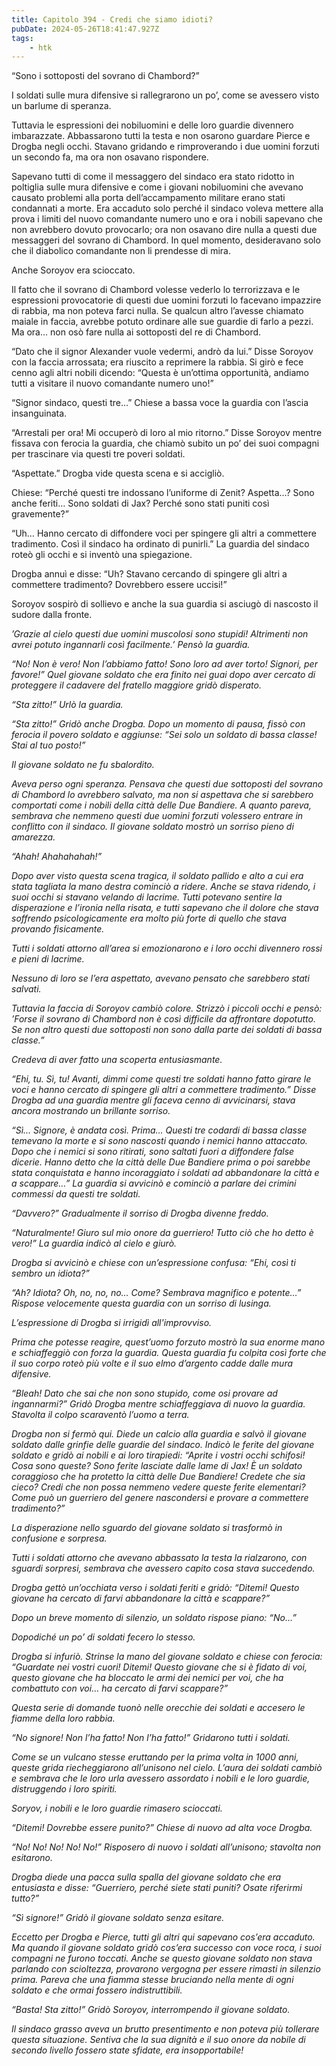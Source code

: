 ```yaml
---
title: Capitolo 394 - Credi che siamo idioti?
pubDate: 2024-05-26T18:41:47.927Z
tags:
    - htk
---
```


“Sono i sottoposti del sovrano di Chambord?”

I soldati sulle mura difensive si rallegrarono un po’, come se avessero visto un barlume di speranza.

Tuttavia le espressioni dei nobiluomini e delle loro guardie divennero imbarazzate. Abbassarono tutti la testa e non osarono guardare Pierce e Drogba negli occhi. Stavano gridando e rimproverando i due uomini forzuti un secondo fa, ma ora non osavano rispondere.

Sapevano tutti di come il messaggero del sindaco era stato ridotto in poltiglia sulle mura difensive e come i giovani nobiluomini che avevano causato problemi alla porta dell’accampamento militare erano stati condannati a morte. Era accaduto solo perché il sindaco voleva mettere alla prova i limiti del nuovo comandante numero uno e ora i nobili sapevano che non avrebbero dovuto provocarlo; ora non osavano dire nulla a questi due messaggeri del sovrano di Chambord. In quel momento, desideravano solo che il diabolico comandante non li prendesse di mira.

Anche Soroyov era scioccato.

Il fatto che il sovrano di Chambord volesse vederlo lo terrorizzava e le espressioni provocatorie di questi due uomini forzuti lo facevano impazzire di rabbia, ma non poteva farci nulla. Se qualcun altro l’avesse chiamato maiale in faccia, avrebbe potuto ordinare alle sue guardie di farlo a pezzi. Ma ora… non osò fare nulla ai sottoposti del re di Chambord.

“Dato che il signor Alexander vuole vedermi, andrò da lui.” Disse Soroyov con la faccia arrossata; era riuscito a reprimere la rabbia. Si girò e fece cenno agli altri nobili dicendo: “Questa è un’ottima opportunità, andiamo tutti a visitare il nuovo comandante numero uno!”

“Signor sindaco, questi tre…” Chiese a bassa voce la guardia con l’ascia insanguinata.

“Arrestali per ora! Mi occuperò di loro al mio ritorno.” Disse Soroyov mentre fissava con ferocia la guardia, che chiamò subito un po’ dei suoi compagni per trascinare via questi tre poveri soldati.

“Aspettate.” Drogba vide questa scena e si accigliò.

Chiese: “Perché questi tre indossano l’uniforme di Zenit? Aspetta…? Sono anche feriti… Sono soldati di Jax? Perché sono stati puniti così gravemente?”

“Uh… Hanno cercato di diffondere voci per spingere gli altri a commettere tradimento. Così il sindaco ha ordinato di punirli.” La guardia del sindaco roteò gli occhi e si inventò una spiegazione.

Drogba annuì e disse: “Uh? Stavano cercando di spingere gli altri a commettere tradimento? Dovrebbero essere uccisi!”

Soroyov sospirò di sollievo e anche la sua guardia si asciugò di nascosto il sudore dalla fronte.

<em>’Grazie al cielo questi due uomini muscolosi sono stupidi! Altrimenti non avrei potuto ingannarli così facilmente.<em>’ Pensò la guardia.

“No! Non è vero! Non l’abbiamo fatto! Sono loro ad aver torto! Signori, per favore!” Quel giovane soldato che era finito nei guai dopo aver cercato di proteggere il cadavere del fratello maggiore gridò disperato.

“Sta zitto!” Urlò la guardia.

“Sta zitto!” Gridò anche Drogba. Dopo un momento di pausa, fissò con ferocia il povero soldato e aggiunse: “Sei solo un soldato di bassa classe! Stai al tuo posto!”

Il giovane soldato ne fu sbalordito.

Aveva perso ogni speranza. Pensava che questi due sottoposti del sovrano di Chambord lo avrebbero salvato, ma non si aspettava che si sarebbero comportati come i nobili della città delle Due Bandiere. A quanto pareva, sembrava che nemmeno questi due uomini forzuti volessero entrare in conflitto con il sindaco. Il giovane soldato mostrò un sorriso pieno di amarezza.

“Ahah! Ahahahahah!”

Dopo aver visto questa scena tragica, il soldato pallido e alto a cui era stata tagliata la mano destra cominciò a ridere. Anche se stava ridendo, i suoi occhi si stavano velando di lacrime. Tutti potevano sentire la disperazione e l’ironia nella risata, e tutti sapevano che il dolore che stava soffrendo psicologicamente era molto più forte di quello che stava provando fisicamente.

Tutti i soldati attorno all’area si emozionarono e i loro occhi divennero rossi e pieni di lacrime.

Nessuno di loro se l’era aspettato, avevano pensato che sarebbero stati salvati.

Tuttavia la faccia di Soroyov cambiò colore. Strizzò i piccoli occhi e pensò: <em>’Forse il sovrano di Chambord non è così difficile da affrontare dopotutto. Se non altro questi due sottoposti non sono dalla parte dei soldati di bassa classe.”

Credeva di aver fatto una scoperta entusiasmante.

“Ehi, tu. Sì, tu! Avanti, dimmi come questi tre soldati hanno fatto girare le voci e hanno cercato di spingere gli altri a commettere tradimento.” Disse Drogba ad una guardia mentre gli faceva cenno di avvicinarsi, stava ancora mostrando un brillante sorriso.

“Sì… Signore, è andata così. Prima… Questi tre codardi di bassa classe temevano la morte e si sono nascosti quando i nemici hanno attaccato. Dopo che i nemici si sono ritirati, sono saltati fuori a diffondere false dicerie. Hanno detto che la città delle Due Bandiere prima o poi sarebbe stata conquistata e hanno incoraggiato i soldati ad abbandonare la città e a scappare…” La guardia si avvicinò e cominciò a parlare dei crimini commessi da questi tre soldati.

“Davvero?” Gradualmente il sorriso di Drogba divenne freddo.

“Naturalmente! Giuro sul mio onore da guerriero! Tutto ciò che ho detto è vero!” La guardia indicò al cielo e giurò.

Drogba si avvicinò e chiese con un’espressione confusa: “Ehi, così ti sembro un idiota?”

“Ah? Idiota? Oh, no, no, no… Come? Sembrava magnifico e potente…” Rispose velocemente questa guardia con un sorriso di lusinga.

L’espressione di Drogba si irrigidì all'improvviso.

Prima che potesse reagire, quest’uomo forzuto mostrò la sua enorme mano e schiaffeggiò con forza la guardia. Questa guardia fu colpita così forte che il suo corpo roteò più volte e il suo elmo d’argento cadde dalle mura difensive.

“Bleah! Dato che sai che non sono stupido, come osi provare ad ingannarmi?” Gridò Drogba mentre schiaffeggiava di nuovo la guardia. Stavolta il colpo scaraventò l’uomo a terra.

Drogba non si fermò qui. Diede un calcio alla guardia e salvò il giovane soldato dalle grinfie delle guardie del sindaco. Indicò le ferite del giovane soldato e gridò ai nobili e ai loro tirapiedi: “Aprite i vostri occhi schifosi! Cosa sono queste? Sono ferite lasciate dalle lame di Jax! È un soldato coraggioso che ha protetto la città delle Due Bandiere! Credete che sia cieco? Credi che non possa nemmeno vedere queste ferite elementari? Come può un guerriero del genere nascondersi e provare a commettere tradimento?”

La disperazione nello sguardo del giovane soldato si trasformò in confusione e sorpresa.

Tutti i soldati attorno che avevano abbassato la testa la rialzarono, con sguardi sorpresi, sembrava che avessero capito cosa stava succedendo.

Drogba gettò un’occhiata verso i soldati feriti e gridò: “Ditemi! Questo giovane ha cercato di farvi abbandonare la città e scappare?”

Dopo un breve momento di silenzio, un soldato rispose piano: “No…”

Dopodiché un po’ di soldati fecero lo stesso.

Drogba si infuriò. Strinse la mano del giovane soldato e chiese con ferocia: “Guardate nei vostri cuori! Ditemi! Questo giovane che si è fidato di voi, questo giovane che ha bloccato le armi dei nemici per voi, che ha combattuto con voi… ha cercato di farvi scappare?”

Questa serie di domande tuonò nelle orecchie dei soldati e accesero le fiamme della loro rabbia.

“No signore! Non l’ha fatto! Non l’ha fatto!” Gridarono tutti i soldati.

Come se un vulcano stesse eruttando per la prima volta in 1000 anni, queste grida riecheggiarono all’unisono nel cielo. L’aura dei soldati cambiò e sembrava che le loro urla avessero assordato i nobili e le loro guardie, distruggendo i loro spiriti.

Soryov, i nobili e le loro guardie rimasero scioccati.

“Ditemi! Dovrebbe essere punito?” Chiese di nuovo ad alta voce Drogba.

“No! No! No! No! No!” Risposero di nuovo i soldati all’unisono; stavolta non esitarono.

Drogba diede una pacca sulla spalla del giovane soldato che era entusiasta e disse: “Guerriero, perché siete stati puniti? Osate riferirmi tutto?”

“Sì signore!” Gridò il giovane soldato senza esitare.

Eccetto per Drogba e Pierce, tutti gli altri qui sapevano cos’era accaduto. Ma quando il giovane soldato gridò cos’era successo con voce roca, i suoi compagni ne furono toccati. Anche se questo giovane soldato non stava parlando con scioltezza, provarono vergogna per essere rimasti in silenzio prima. Pareva che una fiamma stesse bruciando nella mente di ogni soldato e che ormai fossero indistruttibili.

“Basta! Sta zitto!” Gridò Soroyov, interrompendo il giovane soldato.

Il sindaco grasso aveva un brutto presentimento e non poteva più tollerare questa situazione. Sentiva che la sua dignità e il suo onore da nobile di secondo livello fossero state sfidate, era insopportabile!



